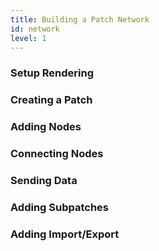 ```yaml
---
title: Building a Patch Network
id: network
level: 1
---
```


### Setup Rendering

### Creating a Patch

### Adding Nodes

### Connecting Nodes

### Sending Data

### Adding Subpatches

### Adding Import/Export
